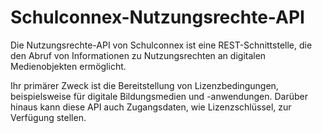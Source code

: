 # Schulconnex-Nutzungsrechte-API

Die Nutzungsrechte-API von Schulconnex ist eine REST-Schnittstelle, die den Abruf von Informationen zu Nutzungsrechten an digitalen Medienobjekten ermöglicht.

Ihr primärer Zweck ist die Bereitstellung von Lizenzbedingungen, beispielsweise für digitale Bildungsmedien und -anwendungen. Darüber hinaus kann diese API auch Zugangsdaten, wie Lizenzschlüssel, zur Verfügung stellen.
